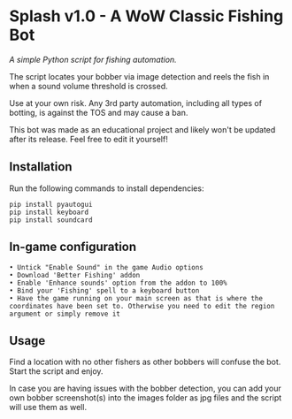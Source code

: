 # Splash v1.0 - A WoW Classic Fishing Bot

*A simple Python script for fishing automation.*

The script locates your bobber via image detection and reels the fish in when a sound volume threshold is crossed.

Use at your own risk. Any 3rd party automation, including all types of botting, is against the TOS and may cause a ban.

This bot was made as an educational project and likely won't be updated after its release. Feel free to edit it yourself!


## Installation

Run the following commands to install dependencies:

```
pip install pyautogui
pip install keyboard
pip install soundcard
```

## In-game configuration

```
• Untick "Enable Sound" in the game Audio options
• Download 'Better Fishing' addon
• Enable 'Enhance sounds' option from the addon to 100%
• Bind your 'Fishing' spell to a keyboard button
• Have the game running on your main screen as that is where the coordinates have been set to. Otherwise you need to edit the region argument or simply remove it
```

## Usage

Find a location with no other fishers as other bobbers will confuse the bot. Start the script and enjoy.

In case you are having issues with the bobber detection, you can add your own bobber screenshot(s) into the images folder as jpg files and the script will use them as well.

